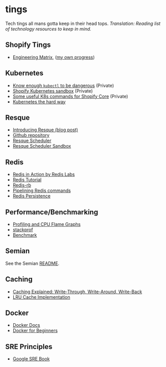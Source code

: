 # tings
Tech tings all mans gotta keep in their head tops. _Translation: Reading list of technology resources to keep in mind._

## Shopify Tings
- [Engineering Matrix](https://docs.google.com/document/d/1P7ioQq-wGsyB7F9esivl6k3e7EwfjI688nPUqeMs15o/edit#), ([my own progress](https://docs.google.com/spreadsheets/d/18fFInDrQAzFyFL7HTKctQNABOEUxiohZkUfE-C2G4oE/edit#gid=0))

## Kubernetes
- [Know enough `kubectl` to be dangerous](https://docs.google.com/document/d/1PjkAfuKUt9x-HHmDfojJ-h8aRAe8MLvKVV0Aci8xHa0) (Private)
- [Shopify Kubernetes sandbox](https://github.com/shopify/kubectl-examples) (Private)
- [Some useful K8s commands for Shopify Core](https://vault.shopify.com/prod_eng/Cloud-Native-Shopify-Core-Playbook) (Private)
- [Kubernetes the hard way](https://github.com/kelseyhightower/kubernetes-the-hard-way#kubernetes-the-hard-way)

## Resque
- [Introducing Resque (blog post)](https://blog.github.com/2009-11-03-introducing-resque/)
- [Github repository](https://github.com/resque/resque)
- [Resque Scheduler](https://github.com/resque/resque-scheduler)
- [Resque Scheduler Sandbox](https://github.com/jherrm/Resque-Scheduler-Example)

## Redis
- [Redis in Action by Redis Labs](https://redislabs.com/ebook/part-1-getting-started/)
- [Redis Tutorial](https://www.tutorialspoint.com/redis/index.htm)
- [Redis-rb](https://github.com/redis/redis-rb)
- [Pipelining Redis commands](https://redis.io/topics/pipelining)
- [Redis Persistence](https://redis.io/topics/persistence)

## Performance/Benchmarking
- [Profiling and CPU Flame Graphs](http://www.brendangregg.com/FlameGraphs/cpuflamegraphs.html)
- [stackprof](https://github.com/tmm1/stackprof)
- [Benchmark](https://ruby-doc.org/stdlib-1.9.3/libdoc/benchmark/rdoc/Benchmark.html)

## Semian
See the Semian [README](https://github.com/Shopify/semian/blob/master/README.md).

## Caching
- [Caching Explained: Write-Through, Write-Around, Write-Back](http://www.computerweekly.com/feature/Write-through-write-around-write-back-Cache-explained)
- [LRU Cache Implementation](https://www.geeksforgeeks.org/lru-cache-implementation/)

## Docker
- [Docker Docs](https://docs.docker.com/get-started/)
- [Docker for Beginners](https://docker-curriculum.com)

## SRE Principles
- [Google SRE Book](https://landing.google.com/sre/book.html)

